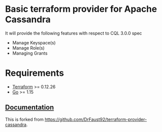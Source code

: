# Basic terraform provider for Apache Cassandra

It will provide the following features with respect to CQL 3.0.0 spec
- Manage Keyspace(s)
- Manage Role(s)
- Managing Grants

# Requirements

-	[Terraform](https://www.terraform.io/downloads.html) >= 0.12.26
-	[Go](https://golang.org/doc/install) >= 1.15

## [Documentation](docs/)

This is forked from https://github.com/DrFaust92/terraform-provider-cassandra.